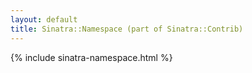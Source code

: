 ```yaml
---
layout: default
title: Sinatra::Namespace (part of Sinatra::Contrib)
---
```


{% include sinatra-namespace.html %}
